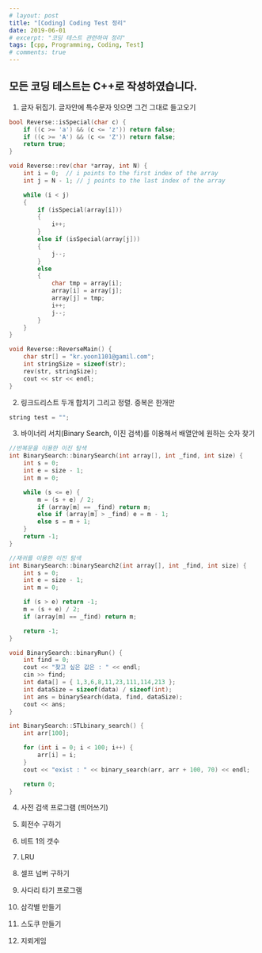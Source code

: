 ```yaml
---
# layout: post
title: "[Coding] Coding Test 정리"
date: 2019-06-01
# excerpt: "코딩 테스트 관련하여 정리"
tags: [cpp, Programming, Coding, Test]
# comments: true
---
```


## 모든 코딩 테스트는 C++로 작성하였습니다.

1. 글자 뒤집기. 글자안에 특수문자 잇으면 그건 그대로 들고오기

```c++
bool Reverse::isSpecial(char c) {
	if ((c >= 'a') && (c <= 'z')) return false;
	if ((c >= 'A') && (c <= 'Z')) return false;
	return true;
}

void Reverse::rev(char *array, int N) {
	int i = 0;  // i points to the first index of the array
	int j = N - 1; // j points to the last index of the array

	while (i < j)
	{
		if (isSpecial(array[i]))
		{
			i++;
		}
		else if (isSpecial(array[j]))
		{
			j--;
		}
		else
		{
			char tmp = array[i];
			array[i] = array[j];
			array[j] = tmp;
			i++;
			j--;
		}
	}
}

void Reverse::ReverseMain() {
	char str[] = "kr.yoon1101@gamil.com";
	int stringSize = sizeof(str);
	rev(str, stringSize);
	cout << str << endl;
}
```

2. 링크드리스트 두개 합치기 그리고 정렬. 중복은 한개만

```c++
string test = "";
```

3. 바이너리 서치(Binary Search, 이진 검색)를 이용해서 배열안에 원하는 숫자 찾기

```c++
//반복문을 이용한 이진 탐색
int BinarySearch::binarySearch(int array[], int _find, int size) {
	int s = 0;
	int e = size - 1;
	int m = 0;

	while (s <= e) {
		m = (s + e) / 2;
		if (array[m] == _find) return m;
		else if (array[m] > _find) e = m - 1;
		else s = m + 1;
	}
	return -1;
}

//재귀를 이용한 이진 탐색
int BinarySearch::binarySearch2(int array[], int _find, int size) {
	int s = 0;
	int e = size - 1;
	int m = 0;

	if (s > e) return -1;
	m = (s + e) / 2;
	if (array[m] == _find) return m;

	return -1;
}

void BinarySearch::binaryRun() {
	int find = 0;
	cout << "찾고 싶은 값은 : " << endl;
	cin >> find;
	int data[] = { 1,3,6,8,11,23,111,114,213 };
	int dataSize = sizeof(data) / sizeof(int);
	int ans = binarySearch(data, find, dataSize);
	cout << ans;
}

int BinarySearch::STLbinary_search() {
	int arr[100];

	for (int i = 0; i < 100; i++) {
		arr[i] = i;
	}
	cout << "exist : " << binary_search(arr, arr + 100, 70) << endl;

	return 0;
}
```

4. 사전 검색 프로그램 (띄어쓰기)

5. 회전수 구하기

6. 비트 1의 갯수

7. LRU

8. 셀프 넘버 구하기

9. 사다리 타기 프로그램

10. 삼각별 만들기

11. 스도쿠 만들기

12. 지뢰게임
